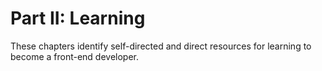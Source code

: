 # Part II: Learning

These chapters identify self-directed and direct resources for learning to become a front-end developer.



